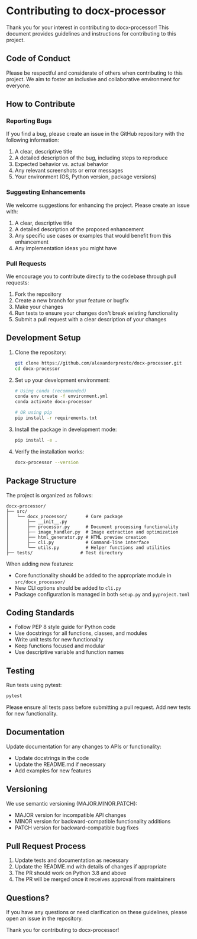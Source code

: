 # Contributing to docx-processor

Thank you for your interest in contributing to docx-processor! This document provides guidelines and instructions for contributing to this project.

## Code of Conduct

Please be respectful and considerate of others when contributing to this project. We aim to foster an inclusive and collaborative environment for everyone.

## How to Contribute

### Reporting Bugs

If you find a bug, please create an issue in the GitHub repository with the following information:

1. A clear, descriptive title
2. A detailed description of the bug, including steps to reproduce
3. Expected behavior vs. actual behavior
4. Any relevant screenshots or error messages
5. Your environment (OS, Python version, package versions)

### Suggesting Enhancements

We welcome suggestions for enhancing the project. Please create an issue with:

1. A clear, descriptive title
2. A detailed description of the proposed enhancement
3. Any specific use cases or examples that would benefit from this enhancement
4. Any implementation ideas you might have

### Pull Requests

We encourage you to contribute directly to the codebase through pull requests:

1. Fork the repository
2. Create a new branch for your feature or bugfix
3. Make your changes
4. Run tests to ensure your changes don't break existing functionality
5. Submit a pull request with a clear description of your changes

## Development Setup

1. Clone the repository:

   ```bash
   git clone https://github.com/alexanderpresto/docx-processor.git
   cd docx-processor
   ```

2. Set up your development environment:

   ```bash
   # Using conda (recommended)
   conda env create -f environment.yml
   conda activate docx-processor
   
   # OR using pip
   pip install -r requirements.txt
   ```

3. Install the package in development mode:

   ```bash
   pip install -e .
   ```

4. Verify the installation works:

   ```bash
   docx-processor --version
   ```

## Package Structure

The project is organized as follows:

```
docx-processor/
├── src/
│   └── docx_processor/       # Core package
│       ├── __init__.py
│       ├── processor.py      # Document processing functionality
│       ├── image_handler.py  # Image extraction and optimization
│       ├── html_generator.py # HTML preview creation
│       ├── cli.py            # Command-line interface
│       └── utils.py          # Helper functions and utilities
├── tests/                  # Test directory
```

When adding new features:

- Core functionality should be added to the appropriate module in `src/docx_processor/`
- New CLI options should be added to `cli.py`
- Package configuration is managed in both `setup.py` and `pyproject.toml`

## Coding Standards

- Follow PEP 8 style guide for Python code
- Use docstrings for all functions, classes, and modules
- Write unit tests for new functionality
- Keep functions focused and modular
- Use descriptive variable and function names

## Testing

Run tests using pytest:

```bash
pytest
```

Please ensure all tests pass before submitting a pull request. Add new tests for new functionality.

## Documentation

Update documentation for any changes to APIs or functionality:

- Update docstrings in the code
- Update the README.md if necessary
- Add examples for new features

## Versioning

We use semantic versioning (MAJOR.MINOR.PATCH):

- MAJOR version for incompatible API changes
- MINOR version for backward-compatible functionality additions
- PATCH version for backward-compatible bug fixes

## Pull Request Process

1. Update tests and documentation as necessary
2. Update the README.md with details of changes if appropriate
3. The PR should work on Python 3.8 and above
4. The PR will be merged once it receives approval from maintainers

## Questions?

If you have any questions or need clarification on these guidelines, please open an issue in the repository.

Thank you for contributing to docx-processor!
